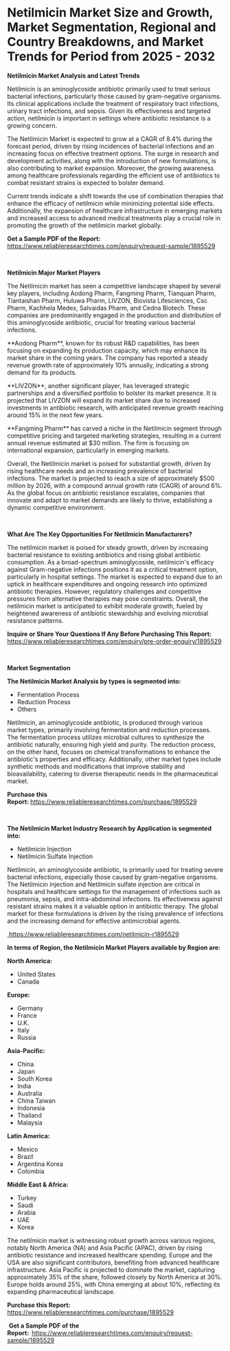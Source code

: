 <p><h1>Netilmicin Market Size and Growth, Market Segmentation, Regional and Country Breakdowns, and Market Trends for Period from 2025 -  2032</h1></p><p><strong>Netilmicin Market Analysis and Latest Trends</strong></p>
<p><p>Netilmicin is an aminoglycoside antibiotic primarily used to treat serious bacterial infections, particularly those caused by gram-negative organisms. Its clinical applications include the treatment of respiratory tract infections, urinary tract infections, and sepsis. Given its effectiveness and targeted action, netilmicin is important in settings where antibiotic resistance is a growing concern.</p><p>The Netilmicin Market is expected to grow at a CAGR of 8.4% during the forecast period, driven by rising incidences of bacterial infections and an increasing focus on effective treatment options. The surge in research and development activities, along with the introduction of new formulations, is also contributing to market expansion. Moreover, the growing awareness among healthcare professionals regarding the efficient use of antibiotics to combat resistant strains is expected to bolster demand.</p><p>Current trends indicate a shift towards the use of combination therapies that enhance the efficacy of netilmicin while minimizing potential side effects. Additionally, the expansion of healthcare infrastructure in emerging markets and increased access to advanced medical treatments play a crucial role in promoting the growth of the netilmicin market globally.</p></p>
<p><strong>Get a Sample PDF of the Report:&nbsp;</strong> <a href="https://www.reliableresearchtimes.com/enquiry/request-sample/1895529?utm_campaign=3547&utm_medium=2&utm_source=Github&utm_content=ia&utm_term=19042025&utm_id=netilmicin">https://www.reliableresearchtimes.com/enquiry/request-sample/1895529</a></p>
<p>&nbsp;</p>
<p><strong>Netilmicin Major Market Players</strong></p>
<p><p>The Netilmicin market has seen a competitive landscape shaped by several key players, including Aodong Pharm, Fangming Pharm, Tianquan Pharm, Tiantaishan Pharm, Huluwa Pharm, LIVZON, Biovista Lifesciences, Csc Pharm, Kachhela Medex, Salvaidas Pharm, and Cedna Biotech. These companies are predominantly engaged in the production and distribution of this aminoglycoside antibiotic, crucial for treating various bacterial infections.</p><p>**Aodong Pharm**, known for its robust R&D capabilities, has been focusing on expanding its production capacity, which may enhance its market share in the coming years. The company has reported a steady revenue growth rate of approximately 10% annually, indicating a strong demand for its products.</p><p>**LIVZON**, another significant player, has leveraged strategic partnerships and a diversified portfolio to bolster its market presence. It is projected that LIVZON will expand its market share due to increased investments in antibiotic research, with anticipated revenue growth reaching around 15% in the next few years.</p><p>**Fangming Pharm** has carved a niche in the Netilmicin segment through competitive pricing and targeted marketing strategies, resulting in a current annual revenue estimated at $30 million. The firm is focusing on international expansion, particularly in emerging markets.</p><p>Overall, the Netilmicin market is poised for substantial growth, driven by rising healthcare needs and an increasing prevalence of bacterial infections. The market is projected to reach a size of approximately $500 million by 2026, with a compound annual growth rate (CAGR) of around 6%. As the global focus on antibiotic resistance escalates, companies that innovate and adapt to market demands are likely to thrive, establishing a dynamic competitive environment.</p></p>
<p>&nbsp;</p>
<p><strong>What Are The Key Opportunities For Netilmicin Manufacturers?</strong></p>
<p><p>The netilmicin market is poised for steady growth, driven by increasing bacterial resistance to existing antibiotics and rising global antibiotic consumption. As a broad-spectrum aminoglycoside, netilmicin's efficacy against Gram-negative infections positions it as a critical treatment option, particularly in hospital settings. The market is expected to expand due to an uptick in healthcare expenditures and ongoing research into optimized antibiotic therapies. However, regulatory challenges and competitive pressures from alternative therapies may pose constraints. Overall, the netilmicin market is anticipated to exhibit moderate growth, fueled by heightened awareness of antibiotic stewardship and evolving microbial resistance patterns.</p></p>
<p><strong>Inquire or Share Your Questions If Any Before Purchasing This Report:</strong> <a href="https://www.reliableresearchtimes.com/enquiry/pre-order-enquiry/1895529?utm_campaign=3547&utm_medium=2&utm_source=Github&utm_content=ia&utm_term=19042025&utm_id=netilmicin">https://www.reliableresearchtimes.com/enquiry/pre-order-enquiry/1895529</a></p>
<p>&nbsp;</p>
<p><strong>Market Segmentation</strong></p>
<p><strong>The Netilmicin Market Analysis by types is segmented into:</strong></p>
<p><ul><li>Fermentation Process</li><li>Reduction Process</li><li>Others</li></ul></p>
<p><p>Netilmicin, an aminoglycoside antibiotic, is produced through various market types, primarily involving fermentation and reduction processes. The fermentation process utilizes microbial cultures to synthesize the antibiotic naturally, ensuring high yield and purity. The reduction process, on the other hand, focuses on chemical transformations to enhance the antibiotic's properties and efficacy. Additionally, other market types include synthetic methods and modifications that improve stability and bioavailability, catering to diverse therapeutic needs in the pharmaceutical market.</p></p>
<p><strong>Purchase this Report:&nbsp;</strong><a href="https://www.reliableresearchtimes.com/purchase/1895529?utm_campaign=3547&utm_medium=2&utm_source=Github&utm_content=ia&utm_term=19042025&utm_id=netilmicin">https://www.reliableresearchtimes.com/purchase/1895529</a></p>
<p>&nbsp;</p>
<p><strong>The Netilmicin Market Industry Research by Application is segmented into:</strong></p>
<p><ul><li>Netilmicin Injection</li><li>Netilmicin Sulfate Injection</li></ul></p>
<p><p>Netilmicin, an aminoglycoside antibiotic, is primarily used for treating severe bacterial infections, especially those caused by gram-negative organisms. The Netilmicin injection and Netilmicin sulfate injection are critical in hospitals and healthcare settings for the management of infections such as pneumonia, sepsis, and intra-abdominal infections. Its effectiveness against resistant strains makes it a valuable option in antibiotic therapy. The global market for these formulations is driven by the rising prevalence of infections and the increasing demand for effective antimicrobial agents.</p></p>
<p><a href="https://www.reliableresearchtimes.com/netilmicin-r1895529?utm_campaign=3547&utm_medium=2&utm_source=Github&utm_content=ia&utm_term=19042025&utm_id=netilmicin">&nbsp;https://www.reliableresearchtimes.com/netilmicin-r1895529</a></p>
<p><strong>In terms of Region, the Netilmicin Market Players available by Region are:</strong></p>
<p>
    <p> <strong> North America: </strong>
        <ul>
            <li>United States</li>
            <li>Canada</li>
        </ul>
        </p> 
    <p> <strong> Europe: </strong>
        <ul>
            <li>Germany</li>
            <li>France</li>
            <li>U.K.</li>
            <li>Italy</li>
            <li>Russia</li>
        </ul>
        </p> 
    <p> <strong> Asia-Pacific: </strong>
        <ul>
            <li>China</li>
            <li>Japan</li>
            <li>South Korea</li>
            <li>India</li>
            <li>Australia</li>
            <li>China Taiwan</li>
            <li>Indonesia</li>
            <li>Thailand</li>
            <li>Malaysia</li>
        </ul>
        </p> 
    <p> <strong> Latin America: </strong>
        <ul>
            <li>Mexico</li>
            <li>Brazil</li>
            <li>Argentina Korea</li>
            <li>Colombia</li>
        </ul>
        </p> 
    <p> <strong> Middle East & Africa: </strong>
        <ul>
            <li>Turkey</li>
            <li>Saudi</li>
            <li>Arabia</li>
            <li>UAE</li>
            <li>Korea</li>
        </ul>
    </p>
    </p>
<p><p>The netilmicin market is witnessing robust growth across various regions, notably North America (NA) and Asia Pacific (APAC), driven by rising antibiotic resistance and increased healthcare spending. Europe and the USA are also significant contributors, benefiting from advanced healthcare infrastructure. Asia Pacific is projected to dominate the market, capturing approximately 35% of the share, followed closely by North America at 30%. Europe holds around 25%, with China emerging at about 10%, reflecting its expanding pharmaceutical landscape.</p></p>
<p><strong>Purchase this Report: </strong><a href="https://www.reliableresearchtimes.com/purchase/1895529?utm_campaign=3547&utm_medium=2&utm_source=Github&utm_content=ia&utm_term=19042025&utm_id=netilmicin">https://www.reliableresearchtimes.com/purchase/1895529</a></p>
<p>&nbsp;<strong>Get a Sample PDF of the Report:&nbsp;&nbsp;</strong><a href="https://www.reliableresearchtimes.com/enquiry/request-sample/1895529?utm_campaign=3547&utm_medium=2&utm_source=Github&utm_content=ia&utm_term=19042025&utm_id=netilmicin">https://www.reliableresearchtimes.com/enquiry/request-sample/1895529</a></p>
<p><strong></strong></p>
<p><p></p><p></p><p></p></p>